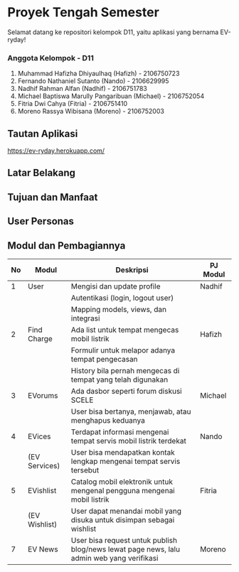 # Proyek Tengah Semester
Selamat datang ke repositori kelompok D11, yaitu aplikasi yang bernama EV-ryday!

### Anggota Kelompok - D11
1. Muhammad Hafizha Dhiyaulhaq (Hafizh) - 2106750723
2. Fernando Nathaniel Sutanto (Nando) - 2106629995
3. Nadhif Rahman Alfan (Nadhif) - 2106751783
4. Michael Baptiswa Marully Pangaribuan (Michael) - 2106752054
5. Fitria Dwi Cahya (Fitria) - 2106751410
6. Moreno Rassya Wibisana (Moreno) - 2106752003

## Tautan Aplikasi
https://ev-ryday.herokuapp.com/

## Latar Belakang

## Tujuan dan Manfaat

## User Personas

## Modul dan Pembagiannya
|No |Modul            |Deskripsi                                                                                  |PJ Modul|
|---|-----------------|-------------------------------------------------------------------------------------------|--------|
|1  |User             |Mengisi dan update profile                                                                 |Nadhif  |
|   |                 |Autentikasi (login, logout user)                                                           |        |
|   |                 |Mapping models, views, dan integrasi                                                       |        |
|2  |Find Charge      |Ada list untuk tempat mengecas mobil listrik                                               |Hafizh  |
|   |                 |Formulir untuk melapor adanya tempat pengecasan                                            |        |
|   |                 |History bila pernah mengecas di tempat yang telah digunakan                                |        |
|3  |EVorums          |Ada dasbor seperti forum diskusi SCELE                                                     |Michael |
|   |                 |User bisa bertanya, menjawab, atau menghapus keduanya                                      |        | 
|4  |EVices           |Terdapat informasi mengenai tempat servis mobil listrik terdekat                           |Nando   |
|   |(EV Services)    |User bisa mendapatkan kontak lengkap mengenai tempat servis tersebut                       |        |
|5  |EVishlist        |Catalog mobil elektronik untuk mengenal pengguna mengenai mobil listrik                    |Fitria  |
|   |(EV Wishlist)    |User dapat menandai mobil yang disuka untuk disimpan sebagai wishlist                      |        |
|7  |EV News          |User bisa request untuk publish blog/news lewat page news, lalu admin web yang verifikasi  |Moreno  |
